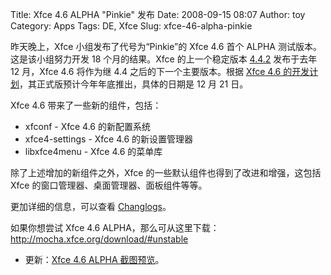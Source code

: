 Title: Xfce 4.6 ALPHA "Pinkie" 发布
Date: 2008-09-15 08:07
Author: toy
Category: Apps
Tags: DE, Xfce
Slug: xfce-46-alpha-pinkie

昨天晚上，Xfce 小组发布了代号为“Pinkie”的 Xfce 4.6 首个 ALPHA
测试版本。这是该小组努力开发 18 个月的结果。Xfce 的上一个稳定版本
[4.4.2](http://linuxtoy.org/archives/xfce-442-released.html) 发布于去年
12 月，Xfce 4.6 将作为继 4.4 之后的下一个主要版本。根据 [Xfce 4.6
的开发计划](http://wiki.xfce.org/milestones_to_46)，其正式版预计今年年底推出，具体的日期是
12 月 21 日。

Xfce 4.6 带来了一些新的组件，包括：

-   xfconf - Xfce 4.6 的新配置系统
-   xfce4-settings - Xfce 4.6 的新设置管理器
-   libxfce4menu - Xfce 4.6 的菜单库

除了上述增加的新组件之外，Xfce 的一些默认组件也得到了改进和增强，这包括
Xfce 的窗口管理器、桌面管理器、面板组件等等。

更加详细的信息，可以查看
[Changlogs](http://www.xfce.org/documentation/changelogs/4.5.90)。

如果你想尝试 Xfce 4.6
ALPHA，那么可从这里下载：<http://mocha.xfce.org/download/#unstable>

* 更新：[Xfce 4.6 ALPHA
截图预览](http://linuxtoy.org/archives/xfce-46-alpha-screenshots.html)。
